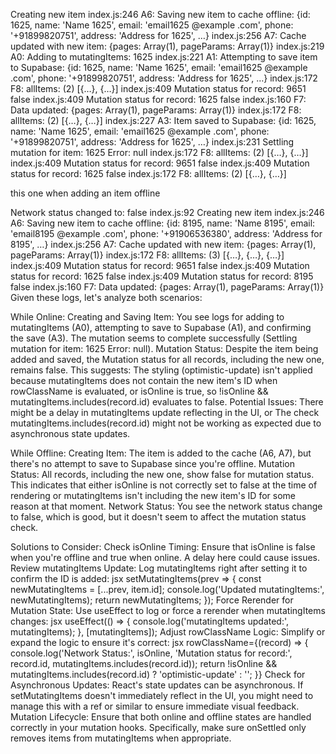 Creating new item
index.js:246 A6: Saving new item to cache offline: {id: 1625, name: 'Name 1625', email: 'email1625
@example
.com', phone: '+91899820751', address: 'Address for 1625', …}
index.js:256 A7: Cache updated with new item: {pages: Array(1), pageParams: Array(1)}
index.js:219 A0: Adding to mutatingItems: 1625
index.js:221 A1: Attempting to save item to Supabase: {id: 1625, name: 'Name 1625', email: 'email1625
@example
.com', phone: '+91899820751', address: 'Address for 1625', …}
index.js:172 F8: allItems: (2) [{…}, {…}]
index.js:409 Mutation status for record: 9651 false
index.js:409 Mutation status for record: 1625 false
index.js:160 F7: Data updated: {pages: Array(1), pageParams: Array(1)}
index.js:172 F8: allItems: (2) [{…}, {…}]
index.js:227 A3: Item saved to Supabase: {id: 1625, name: 'Name 1625', email: 'email1625
@example
.com', phone: '+91899820751', address: 'Address for 1625', …}
index.js:231 Settling mutation for item: 1625 Error: null
index.js:172 F8: allItems: (2) [{…}, {…}]
index.js:409 Mutation status for record: 9651 false
index.js:409 Mutation status for record: 1625 false
index.js:172 F8: allItems: (2) [{…}, {…}]

this one when adding an item offline 

Network status changed to: false
index.js:92 Creating new item
index.js:246 A6: Saving new item to cache offline: {id: 8195, name: 'Name 8195', email: 'email8195
@example
.com', phone: '+91906536380', address: 'Address for 8195', …}
index.js:256 A7: Cache updated with new item: {pages: Array(1), pageParams: Array(1)}
index.js:172 F8: allItems: (3) [{…}, {…}, {…}]
index.js:409 Mutation status for record: 9651 false
index.js:409 Mutation status for record: 1625 false
index.js:409 Mutation status for record: 8195 false
index.js:160 F7: Data updated: {pages: Array(1), pageParams: Array(1)}
Given these logs, let's analyze both scenarios:

While Online:
Creating and Saving Item: 
You see logs for adding to mutatingItems (A0), attempting to save to Supabase (A1), and confirming the save (A3).
The mutation seems to complete successfully (Settling mutation for item: 1625 Error: null).
Mutation Status: 
Despite the item being added and saved, the Mutation status for all records, including the new one, remains false. This suggests:
The styling (optimistic-update) isn't applied because mutatingItems does not contain the new item's ID when rowClassName is evaluated, or 
isOnline is true, so !isOnline && mutatingItems.includes(record.id) evaluates to false.
Potential Issues:
There might be a delay in mutatingItems update reflecting in the UI, or 
The check mutatingItems.includes(record.id) might not be working as expected due to asynchronous state updates.

While Offline:
Creating Item:
The item is added to the cache (A6, A7), but there's no attempt to save to Supabase since you're offline.
Mutation Status:
All records, including the new one, show false for mutation status. 
This indicates that either isOnline is not correctly set to false at the time of rendering or mutatingItems isn't including the new item's ID for some reason at that moment.
Network Status: 
You see the network status change to false, which is good, but it doesn't seem to affect the mutation status check.

Solutions to Consider:
Check isOnline Timing:
Ensure that isOnline is false when you're offline and true when online. A delay here could cause issues.
Review mutatingItems Update:
Log mutatingItems right after setting it to confirm the ID is added:
jsx
setMutatingItems(prev => {
  const newMutatingItems = [...prev, item.id];
  console.log('Updated mutatingItems:', newMutatingItems);
  return newMutatingItems;
});
Force Rerender for Mutation State:
Use useEffect to log or force a rerender when mutatingItems changes:
jsx
useEffect(() => {
  console.log('mutatingItems updated:', mutatingItems);
}, [mutatingItems]);
Adjust rowClassName Logic:
Simplify or expand the logic to ensure it's correct:
jsx
rowClassName={(record) => {
  console.log('Network Status:', isOnline, 'Mutation status for record:', record.id, mutatingItems.includes(record.id));
  return !isOnline && mutatingItems.includes(record.id) ? 'optimistic-update' : '';
}}
Check for Asynchronous Updates:
React's state updates can be asynchronous. If setMutatingItems doesn't immediately reflect in the UI, you might need to manage this with a ref or similar to ensure immediate visual feedback.
Mutation Lifecycle:
Ensure that both online and offline states are handled correctly in your mutation hooks. Specifically, make sure onSettled only removes items from mutatingItems when appropriate.